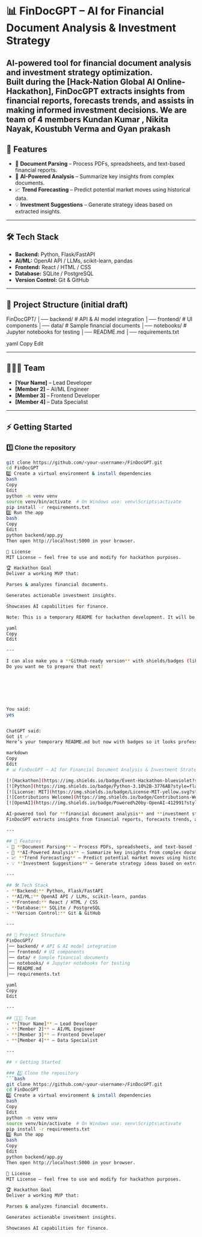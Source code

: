 # 📊 FinDocGPT – AI for Financial Document Analysis & Investment Strategy

AI-powered tool for **financial document analysis** and **investment strategy optimization**.  
Built during the **[Hack-Nation
Global AI Online-Hackathon]**, FinDocGPT extracts insights from financial reports, forecasts trends, and assists in making informed investment decisions.
We are team of 4 members Kundan Kumar , Nikita Nayak, Koustubh Verma and Gyan prakash 
---

## 🚀 Features
- 📄 **Document Parsing** – Process PDFs, spreadsheets, and text-based financial reports.
- 🧠 **AI-Powered Analysis** – Summarize key insights from complex documents.
- 📈 **Trend Forecasting** – Predict potential market moves using historical data.
- 💡 **Investment Suggestions** – Generate strategy ideas based on extracted insights.

---

## 🛠 Tech Stack
- **Backend:** Python, Flask/FastAPI
- **AI/ML:** OpenAI API / LLMs, scikit-learn, pandas
- **Frontend:** React / HTML / CSS
- **Database:** SQLite / PostgreSQL
- **Version Control:** Git & GitHub

---

## 📂 Project Structure (initial draft)
FinDocGPT/
│── backend/ # API & AI model integration
│── frontend/ # UI components
│── data/ # Sample financial documents
│── notebooks/ # Jupyter notebooks for testing
│── README.md
│── requirements.txt

yaml
Copy
Edit

---

## 🧑‍🤝‍🧑 Team
- **[Your Name]** – Lead Developer
- **[Member 2]** – AI/ML Engineer
- **[Member 3]** – Frontend Developer
- **[Member 4]** – Data Specialist

---

## ⚡ Getting Started

### 1️⃣ Clone the repository
```bash
git clone https://github.com/<your-username>/FinDocGPT.git
cd FinDocGPT
2️⃣ Create a virtual environment & install dependencies
bash
Copy
Edit
python -m venv venv
source venv/bin/activate  # On Windows use: venv\Scripts\activate
pip install -r requirements.txt
3️⃣ Run the app
bash
Copy
Edit
python backend/app.py
Then open http://localhost:5000 in your browser.

📜 License
MIT License – feel free to use and modify for hackathon purposes.

🏆 Hackathon Goal
Deliver a working MVP that:

Parses & analyzes financial documents.

Generates actionable investment insights.

Showcases AI capabilities for finance.

Note: This is a temporary README for hackathon development. It will be updated as the project progresses.

yaml
Copy
Edit

---

I can also make you a **GitHub-ready version** with shields/badges (like build status, tech stack, license) so it looks professional from day one.  
Do you want me to prepare that next?







You said:
yes 


ChatGPT said:
Got it ✅
Here’s your temporary README.md but now with badges so it looks professional and GitHub-ready:

markdown
Copy
Edit
# 📊 FinDocGPT – AI for Financial Document Analysis & Investment Strategy

[![Hackathon](https://img.shields.io/badge/Event-Hackathon-blueviolet?style=flat-square)](#)
[![Python](https://img.shields.io/badge/Python-3.10%2B-3776AB?style=flat-square&logo=python&logoColor=white)](#)
[![License: MIT](https://img.shields.io/badge/License-MIT-yellow.svg?style=flat-square)](LICENSE)
[![Contributions Welcome](https://img.shields.io/badge/Contributions-Welcome-brightgreen?style=flat-square)](#)
[![OpenAI](https://img.shields.io/badge/Powered%20by-OpenAI-412991?style=flat-square)](#)

AI-powered tool for **financial document analysis** and **investment strategy optimization**.  
FinDocGPT extracts insights from financial reports, forecasts trends, and assists in making informed investment decisions.

---

## 🚀 Features
- 📄 **Document Parsing** – Process PDFs, spreadsheets, and text-based financial reports.
- 🧠 **AI-Powered Analysis** – Summarize key insights from complex documents.
- 📈 **Trend Forecasting** – Predict potential market moves using historical data.
- 💡 **Investment Suggestions** – Generate strategy ideas based on extracted insights.

---

## 🛠 Tech Stack
- **Backend:** Python, Flask/FastAPI
- **AI/ML:** OpenAI API / LLMs, scikit-learn, pandas
- **Frontend:** React / HTML / CSS
- **Database:** SQLite / PostgreSQL
- **Version Control:** Git & GitHub

---

## 📂 Project Structure
FinDocGPT/
│── backend/ # API & AI model integration
│── frontend/ # UI components
│── data/ # Sample financial documents
│── notebooks/ # Jupyter notebooks for testing
│── README.md
│── requirements.txt

yaml
Copy
Edit

---

## 🧑‍🤝‍🧑 Team
- **[Your Name]** – Lead Developer
- **[Member 2]** – AI/ML Engineer
- **[Member 3]** – Frontend Developer
- **[Member 4]** – Data Specialist

---

## ⚡ Getting Started

### 1️⃣ Clone the repository
```bash
git clone https://github.com/<your-username>/FinDocGPT.git
cd FinDocGPT
2️⃣ Create a virtual environment & install dependencies
bash
Copy
Edit
python -m venv venv
source venv/bin/activate  # On Windows use: venv\Scripts\activate
pip install -r requirements.txt
3️⃣ Run the app
bash
Copy
Edit
python backend/app.py
Then open http://localhost:5000 in your browser.

📜 License
MIT License – feel free to use and modify for hackathon purposes.

🏆 Hackathon Goal
Deliver a working MVP that:

Parses & analyzes financial documents.

Generates actionable investment insights.

Showcases AI capabilities for finance.
